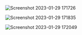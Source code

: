 ## 

![Screenshot 2023-01-29 171726](https://user-images.githubusercontent.com/68816726/215320832-03df6e10-7354-48ef-b247-79d208443cfa.png)

![Screenshot 2023-01-29 171835](https://user-images.githubusercontent.com/68816726/215320833-c5092fbf-02f1-4880-a31f-3bba238c1f7d.png)


![Screenshot 2023-01-29 172049](https://user-images.githubusercontent.com/68816726/215320834-9a548ff3-f3ed-4dd9-b6f6-55858e737fea.png)
